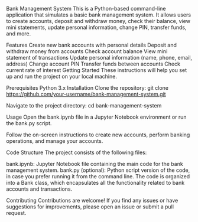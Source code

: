Bank Management System
This is a Python-based command-line application that simulates a basic bank management system. It allows users to create accounts, deposit and withdraw money, check their balance, view mini statements, update personal information, change PIN, transfer funds, and more.

Features
Create new bank accounts with personal details
Deposit and withdraw money from accounts
Check account balance
View mini statement of transactions
Update personal information (name, phone, email, address)
Change account PIN
Transfer funds between accounts
Check current rate of interest
Getting Started
These instructions will help you set up and run the project on your local machine.

Prerequisites
Python 3.x
Installation
Clone the repository:
git clone https://github.com/your-username/bank-management-system.git



Navigate to the project directory:
cd bank-management-system



Usage
Open the bank.ipynb file in a Jupyter Notebook environment or run the bank.py script.

Follow the on-screen instructions to create new accounts, perform banking operations, and manage your accounts.

Code Structure
The project consists of the following files:

bank.ipynb: Jupyter Notebook file containing the main code for the bank management system.
bank.py (optional): Python script version of the code, in case you prefer running it from the command line.
The code is organized into a Bank class, which encapsulates all the functionality related to bank accounts and transactions.

Contributing
Contributions are welcome! If you find any issues or have suggestions for improvements, please open an issue or submit a pull request.
